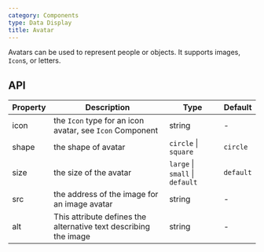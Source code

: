 ```yaml
---
category: Components
type: Data Display
title: Avatar
---
```


Avatars can be used to represent people or objects. It supports images, `Icon`s, or letters.

## API

| Property | Description | Type | Default |
| -------- | ----------- | ---- | ------- |
| icon | the `Icon` type for an icon avatar, see `Icon` Component | string | - |
| shape | the shape of avatar | `circle` \| `square` | `circle` |
| size | the size of the avatar | `large` \| `small` \| `default` | `default` |
| src | the address of the image for an image avatar | string | - |
| alt | This attribute defines the alternative text describing the image | string | - |